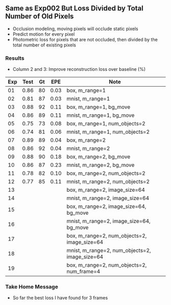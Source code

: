 ## Same as Exp002 But Loss Divided by Total Number of Old Pixels

- Occlusion modeling, moving pixels will occlude static pixels
- Predict motion for every pixel
- Photometric loss for pixels that are not occluded, then divided by the total number of existing pixels

### Results

- Column 2 and 3: Improve reconstruction loss over baseline (%) 

| Exp  | Test | Gt   | EPE  | Note |
| ---- | ---- | ---- | ---- | ---- | 
| 01 | 0.86 | 80 | 0.03 | box, m_range=1 |
| 02 | 0.81 | 87 | 0.03 | mnist, m_range=1 |
| 03 | 0.88 | 92 | 0.11 | box, m_range=1, bg_move |
| 04 | 0.86 | 89 | 0.11 | mnist, m_range=1, bg_move |
| 05 | 0.75 | 73 | 0.08 | box, m_range=1, num_objects=2 |
| 06 | 0.74 | 81 | 0.06 | mnist, m_range=1, num_objects=2 |
| 07 | 0.89 | 89 | 0.04 | box, m_range=2 |
| 08 | 0.86 | 92 | 0.04 | mnist, m_range=2 |
| 09 | 0.88 | 90 | 0.18 | box, m_range=2, bg_move |
| 10 | 0.86 | 87 | 0.23 | mnist, m_range=2, bg_move |
| 11 | 0.78 | 82 | 0.10 | box, m_range=2, num_objects=2 |
| 12 | 0.77 | 85 | 0.11 | mnist, m_range=2, num_objects=2 |
| 13 |  |  |  | box, m_range=2, image_size=64 |
| 14 |  |  |  | mnist, m_range=2, image_size=64 |
| 15 |  |  |  | box, m_range=2, image_size=64, bg_move |
| 16 |  |  |  | mnist, m_range=2, image_size=64, bg_move |
| 17 |  |  |  | box, m_range=2, num_objects=2, image_size=64 |
| 18 |  |  |  | mnist, m_range=2, num_objects=2, image_size=64 |
| 19 |  |  |  | box, m_range=2, num_objects=2, num_frame=4 |

### Take Home Message

- So far the best loss I have found for 3 frames
